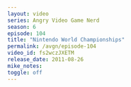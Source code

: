 ```yaml
---
layout: video
series: Angry Video Game Nerd
season: 6
episode: 104
title: "Nintendo World Championships"
permalink: /avgn/episode-104
video_id: fs2wczJXETM
release_date: 2011-08-26
mike_notes:
toggle: off
---
```

